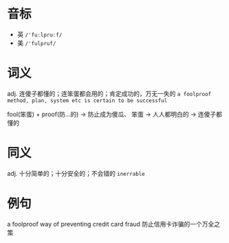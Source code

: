 # 音标

- 英 `/'fuːlpruːf/`
- 美 `/'fulpruf/`

# 词义

adj. 连傻子都懂的；连笨蛋都会用的；肯定成功的，万无一失的
`a foolproof method, plan, system etc is certain to be successful`



fool(笨蛋) + proof(防…的) → 防止成为傻瓜、 笨蛋 → 人人都明白的 → 连傻子都懂的

# 同义

adj. 十分简单的；十分安全的；不会错的
`inerrable`

# 例句

a foolproof way of preventing credit card fraud
防止信用卡诈骗的一个万全之策



